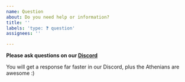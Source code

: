```yaml
---
name: Question
about: Do you need help or information?
title: ''
labels: 'type: ❓ question'
assignees: ''

---
```


**Please ask questions on our [Discord](https://discord.gg/HNmxvpm)**

You will get a response far faster in our Discord, plus the Athenians are awesome :)
